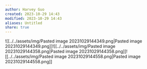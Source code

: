 ```yaml
---
author: Harvey Guo
created: 2023-10-29 14:43
modified: 2023-10-29 14:43
aliases: Untitled
share: true
---
```

![[../../assets/img/Pasted image 20231029144349.png|Pasted image 20231029144349.png]]![[../../assets/img/Pasted image 20231029144358.png|Pasted image 20231029144358.png]]![[../../assets/img/Pasted image 20231029144558.png|Pasted image 20231029144558.png]]